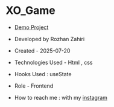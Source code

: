 # XO_Game
- [Demo Project]( https://rozhanzahiri.github.io/project-9/)

- Developed by Rozhan Zahiri

- Created - 2025-07-20

- Technologies Used - Html , css

- Hooks Used : useState 

- Role - Frontend

- How to reach me : with my [instagram](https://www.instagram.com/rozhanzahiri_developer) 
